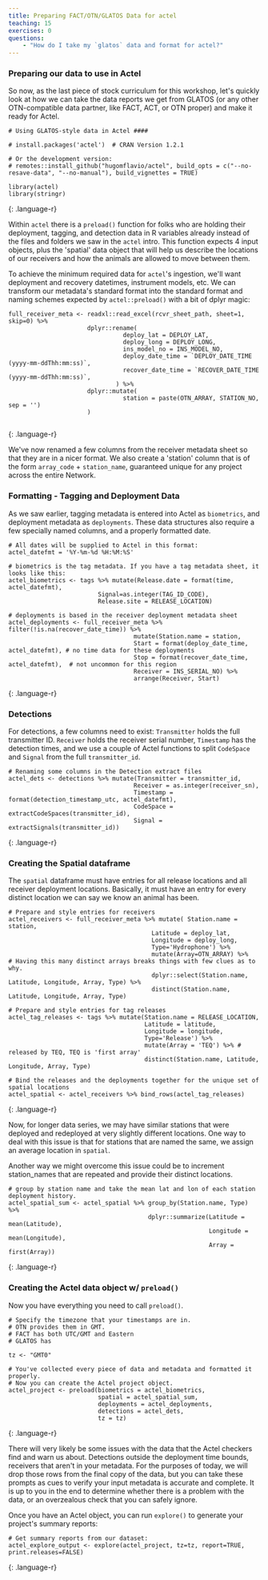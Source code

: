 ```yaml
---
title: Preparing FACT/OTN/GLATOS Data for actel
teaching: 15
exercises: 0
questions:
    - "How do I take my `glatos` data and format for actel?"
---
```

### Preparing our data to use in Actel

So now, as the last piece of stock curriculum for this workshop, let's quickly look at how we can take the data reports we get from GLATOS (or any other OTN-compatible data partner, like FACT, ACT, or OTN proper) and make it ready for Actel.

~~~
# Using GLATOS-style data in Actel ####

# install.packages('actel')  # CRAN Version 1.2.1

# Or the development version:
# remotes::install_github("hugomflavio/actel", build_opts = c("--no-resave-data", "--no-manual"), build_vignettes = TRUE)

library(actel)
library(stringr)

~~~
{: .language-r}


Within `actel` there is a `preload()` function for folks who are holding their deployment, tagging, and detection data in R variables already instead of the files and folders we saw in the `actel` intro. This function expects 4 input objects, plus the 'spatial' data object that will help us describe the locations of our receivers and how the animals are allowed to move between them.

To achieve the minimum required data for `actel`'s ingestion, we'll want deployment and recovery datetimes, instrument models, etc. We can transform our metadata's standard format into the standard format and naming schemes expected by `actel::preload()` with a bit of dplyr magic:

~~~
full_receiver_meta <- readxl::read_excel(rcvr_sheet_path, sheet=1, skip=0) %>%
                      dplyr::rename(
                                deploy_lat = DEPLOY_LAT,
                                deploy_long = DEPLOY_LONG,
                                ins_model_no = INS_MODEL_NO,
                                deploy_date_time = `DEPLOY_DATE_TIME   (yyyy-mm-ddThh:mm:ss)`,
                                recover_date_time = `RECOVER_DATE_TIME (yyyy-mm-ddThh:mm:ss)`,
                              ) %>%
                      dplyr::mutate(
                                station = paste(OTN_ARRAY, STATION_NO, sep = '')
                      )


~~~
{: .language-r}

 We've now renamed a few columns from the receiver metadata sheet so that they are in a nicer format. We also create a 'station' column that is of the form `array_code` + `station_name`, guaranteed unique for any project across the entire Network.

### Formatting - Tagging and Deployment Data

As we saw earlier, tagging metadata is entered into Actel as `biometrics`, and deployment metadata as `deployments`. These data structures also require a few specially named columns, and a properly formatted date.
~~~
# All dates will be supplied to Actel in this format:
actel_datefmt = '%Y-%m-%d %H:%M:%S'

# biometrics is the tag metadata. If you have a tag metadata sheet, it looks like this:
actel_biometrics <- tags %>% mutate(Release.date = format(time, actel_datefmt),
                         Signal=as.integer(TAG_ID_CODE),
                         Release.site = RELEASE_LOCATION)

# deployments is based in the receiver deployment metadata sheet
actel_deployments <- full_receiver_meta %>% filter(!is.na(recover_date_time)) %>%
                                   mutate(Station.name = station,
                                   Start = format(deploy_date_time, actel_datefmt), # no time data for these deployments
                                   Stop = format(recover_date_time, actel_datefmt),  # not uncommon for this region
                                   Receiver = INS_SERIAL_NO) %>%
                                   arrange(Receiver, Start)

~~~
{: .language-r}

### Detections

For detections, a few columns need to exist: `Transmitter` holds the full transmitter ID. `Receiver` holds the receiver serial number, `Timestamp` has the detection times, and we use a couple of Actel functions to split `CodeSpace` and `Signal` from the full `transmitter_id`.

~~~
# Renaming some columns in the Detection extract files   
actel_dets <- detections %>% mutate(Transmitter = transmitter_id,
                                   Receiver = as.integer(receiver_sn),
                                   Timestamp = format(detection_timestamp_utc, actel_datefmt),
                                   CodeSpace = extractCodeSpaces(transmitter_id),
                                   Signal = extractSignals(transmitter_id))
~~~
{: .language-r}

### Creating the Spatial dataframe

The `spatial` dataframe must have entries for all release locations and all receiver deployment locations. Basically, it must have an entry for every distinct location we can say we know an animal has been.
~~~
# Prepare and style entries for receivers
actel_receivers <- full_receiver_meta %>% mutate( Station.name = station,
                                        Latitude = deploy_lat,
                                        Longitude = deploy_long,
                                        Type='Hydrophone') %>%
                                        mutate(Array=OTN_ARRAY) %>%    # Having this many distinct arrays breaks things with few clues as to why.
                                        dplyr::select(Station.name, Latitude, Longitude, Array, Type) %>%
                                        distinct(Station.name, Latitude, Longitude, Array, Type)

# Prepare and style entries for tag releases
actel_tag_releases <- tags %>% mutate(Station.name = RELEASE_LOCATION,
                                      Latitude = latitude,
                                      Longitude = longitude,
                                      Type='Release') %>%
                                      mutate(Array = 'TEQ') %>% # released by TEQ, TEQ is 'first array'
                                      distinct(Station.name, Latitude, Longitude, Array, Type)

# Bind the releases and the deployments together for the unique set of spatial locations
actel_spatial <- actel_receivers %>% bind_rows(actel_tag_releases)
~~~
{: .language-r}

Now, for longer data series, we may have similar stations that were deployed and redeployed at very slightly different locations. One way to deal with this issue is that for stations that are named the same, we assign an average location in `spatial`.

Another way we might overcome this issue could be to increment station_names that are repeated and provide their distinct locations.

~~~
# group by station name and take the mean lat and lon of each station deployment history.
actel_spatial_sum <- actel_spatial %>% group_by(Station.name, Type) %>%
                                       dplyr::summarize(Latitude = mean(Latitude),
                                                        Longitude = mean(Longitude),
                                                        Array =  first(Array))

~~~
{: .language-r}


### Creating the Actel data object w/ `preload()`

Now you have everything you need to call `preload()`.

~~~
# Specify the timezone that your timestamps are in.
# OTN provides them in GMT.
# FACT has both UTC/GMT and Eastern
# GLATOS has

tz <- "GMT0"

# You've collected every piece of data and metadata and formatted it properly.
# Now you can create the Actel project object.
actel_project <- preload(biometrics = actel_biometrics,
                         spatial = actel_spatial_sum,
                         deployments = actel_deployments,
                         detections = actel_dets,
                         tz = tz)
~~~
{: .language-r}

There will very likely be some issues with the data that the Actel checkers find and warn us about. Detections outside the deployment time bounds, receivers that aren't in your metadata. For the purposes of today, we will drop those rows from the final copy of the data, but you can take these prompts as cues to verify your input metadata is accurate and complete. It is up to you in the end to determine whether there is a problem with the data, or an overzealous check that you can safely ignore.

Once you have an Actel object, you can run `explore()` to generate your project's summary reports:
~~~
# Get summary reports from our dataset:
actel_explore_output <- explore(actel_project, tz=tz, report=TRUE, print.releases=FALSE)

~~~
{: .language-r}

